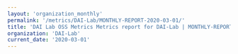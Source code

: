 ```yaml
---
layout: 'organization_monthly'
permalink: '/metrics/DAI-Lab/MONTHLY-REPORT-2020-03-01/'
title: 'DAI Lab OSS Metrics Metrics report for DAI-Lab | MONTHLY-REPORT-2020-03-01'
organization: 'DAI-Lab'
current_date: '2020-03-01'
---
```

